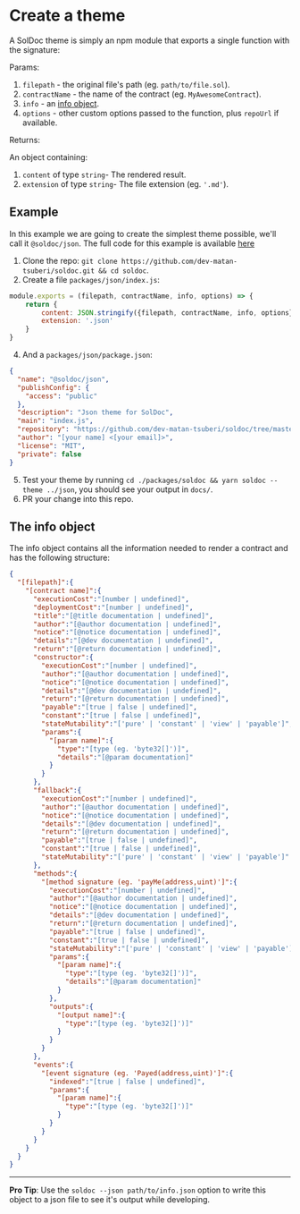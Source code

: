 # Create a theme

A SolDoc theme is simply an npm module that exports a single function with the signature:

Params:

1. `filepath` - the original file's path (eg. `path/to/file.sol`).
2. `contractName` - the name of the contract (eg. `MyAwesomeContract`).
3. `info` - an [info object](#the-info-object).
4. `options` - other custom options passed to the function, plus `repoUrl` if available.

Returns:

An object containing:
1. `content` of type `string`- The rendered result.
2. `extension` of type `string`- The file extension (eg. `'.md'`).

## Example

In this example we are going to create the simplest theme possible, we'll call it `@soldoc/json`.
The full code for this example is available [here](../packages/json)

1. Clone the repo: `git clone https://github.com/dev-matan-tsuberi/soldoc.git && cd soldoc`.
3. Create a file `packages/json/index.js`:
```JavaScript
module.exports = (filepath, contractName, info, options) => {
	return {
		content: JSON.stringify({filepath, contractName, info, options},undefined,2),
		extension: '.json'
	}
}
```
4. And a `packages/json/package.json`:
```JSON
{
  "name": "@soldoc/json",
  "publishConfig": {
    "access": "public"
  },
  "description": "Json theme for SolDoc",
  "main": "index.js",
  "repository": "https://github.com/dev-matan-tsuberi/soldoc/tree/master/packages/json",
  "author": "[your name] <[your email]>",
  "license": "MIT",
  "private": false
}
```
5. Test your theme by running `cd ./packages/soldoc && yarn soldoc --theme ../json`, you should see your output in `docs/`.
6. PR your change into this repo.

## The info object

The info object contains all the information needed to render a contract and has the following structure:

```JSON
{
  "[filepath]":{
    "[contract name]":{
      "executionCost":"[number | undefined]",
      "deploymentCost":"[number | undefined]",
      "title":"[@title documentation | undefined]",
      "author":"[@author documentation | undefined]",
      "notice":"[@notice documentation | undefined]",
      "details":"[@dev documentation | undefined]",
      "return":"[@return documentation | undefined]",
      "constructor":{
        "executionCost":"[number | undefined]",
        "author":"[@author documentation | undefined]",
        "notice":"[@notice documentation | undefined]",
        "details":"[@dev documentation | undefined]",
        "return":"[@return documentation | undefined]",
        "payable":"[true | false | undefined]",
        "constant":"[true | false | undefined]",
        "stateMutability":"['pure' | 'constant' | 'view' | 'payable']",
        "params":{
          "[param name]":{
            "type":"[type (eg. 'byte32[]')]",
            "details":"[@param documentation]"
          }
        }
      },
      "fallback":{
        "executionCost":"[number | undefined]",
        "author":"[@author documentation | undefined]",
        "notice":"[@notice documentation | undefined]",
        "details":"[@dev documentation | undefined]",
        "return":"[@return documentation | undefined]",
        "payable":"[true | false | undefined]",
        "constant":"[true | false | undefined]",
        "stateMutability":"['pure' | 'constant' | 'view' | 'payable']"
      },
      "methods":{
        "[method signature (eg. 'payMe(address,uint)']":{
          "executionCost":"[number | undefined]",
          "author":"[@author documentation | undefined]",
          "notice":"[@notice documentation | undefined]",
          "details":"[@dev documentation | undefined]",
          "return":"[@return documentation | undefined]",
          "payable":"[true | false | undefined]",
          "constant":"[true | false | undefined]",
          "stateMutability":"['pure' | 'constant' | 'view' | 'payable']",
          "params":{
            "[param name]":{
              "type":"[type (eg. 'byte32[]')]",
              "details":"[@param documentation]"
            }
          },
          "outputs":{
            "[output name]":{
              "type":"[type (eg. 'byte32[]')]"
            }
          }
        }
      },
      "events":{
        "[event signature (eg. 'Payed(address,uint)']":{
          "indexed":"[true | false | undefined]",
          "params":{
            "[param name]":{
              "type":"[type (eg. 'byte32[]')]"
            }
          }
        }
      }
    }
  }
}
```

---

**Pro Tip**: Use the `soldoc --json path/to/info.json` option to write this object to a json file to see it's output while developing.
